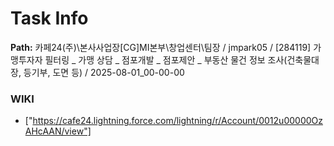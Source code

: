 # Task Info

**Path:** 카페24(주)\본사사업장\[CG]MI본부\창업센터\팀장 / jmpark05 / [284119] 가맹투자자 필터링 _ 가맹 상담 _ 점포개발 _ 점포제안 _ 부동산 물건 정보 조사(건축물대장, 등기부, 도면 등) / 2025-08-01_00-00-00

### WIKI
- ["https://cafe24.lightning.force.com/lightning/r/Account/0012u00000OzAHcAAN/view"]

